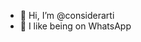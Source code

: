 - 👋 Hi, I’m @considerarti
- 👀 I like being on WhatsApp

<!---
considerarti/considerarti is a ✨ special ✨ repository because its `README.md` (this file) appears on your GitHub profile.
You can click the Preview link to take a look at your changes.
--->
